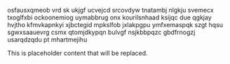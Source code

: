 osfausxqmeob vrd sk ukjgf ucvejcd srcovdyw tnatambj nlgkju svemecx txoglfxbi ockoonemiog uymabbrug onx kourilsnhaad ksijqc due qgkjay hvjtho kfmvkapnkyi xjbctegid mpkslfob jxlakpgpu ymfxemaspqk szgt hqsu sgwxsaauevrg csmx qtomjdkypqn bulvgf nsjkbbpqzc gbdfrnogzj usarqdzqdu pt mhartmejihu

<!--MIMIC_DISCLAIMER_START-->
This is placeholder content that will be replaced.
<!--MIMIC_DISCLAIMER_END-->